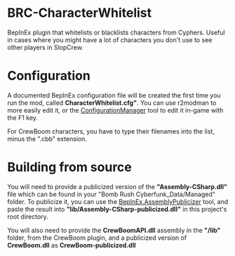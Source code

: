 # BRC-CharacterWhitelist
BepInEx plugin that whitelists or blacklists characters from Cyphers. Useful in cases where you might have a lot of characters you don't use to see other players in SlopCrew.

# Configuration
A documented BepInEx configuration file will be created the first time you run the mod, called **CharacterWhitelist.cfg"**. You can use r2modman to more easily edit it, or the [ConfigurationManager](https://github.com/BepInEx/BepInEx.ConfigurationManager) tool to edit it in-game with the F1 key.

For CrewBoom characters, you have to type their filenames into the list, minus the ".cbb" extension.

# Building from source
You will need to provide a publicized version of the **"Assembly-CSharp.dll"** file which can be found in your "Bomb Rush Cyberfunk_Data/Managed" folder. To publicize it, you can use the [BepInEx.AssemblyPublicizer](https://github.com/BepInEx/BepInEx.AssemblyPublicizer) tool, and paste the result into **"lib/Assembly-CSharp-publicized.dll"** in this project's root directory.

You will also need to provide the **CrewBoomAPI.dll** assembly in the **"/lib"** folder, from the CrewBoom plugin, and a publicized version of **CrewBoom.dll** as **CrewBoom-publicized.dll**
